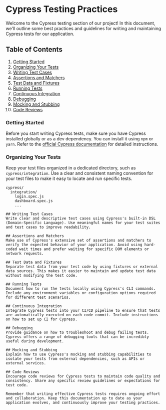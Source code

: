 # Cypress Testing Practices

Welcome to the Cypress testing section of our project! In this document, we'll outline some best practices and guidelines for writing and maintaining Cypress tests for our application.

## Table of Contents

1. [Getting Started](#getting-started)
2. [Organizing Your Tests](#organizing-your-tests)
3. [Writing Test Cases](#writing-test-cases)
4. [Assertions and Matchers](#assertions-and-matchers)
5. [Test Data and Fixtures](#test-data-and-fixtures)
6. [Running Tests](#running-tests)
7. [Continuous Integration](#continuous-integration)
8. [Debugging](#debugging)
9. [Mocking and Stubbing](#mocking-and-stubbing)
10. [Code Reviews](#code-reviews)

### Getting Started

Before you start writing Cypress tests, make sure you have Cypress installed globally or as a dev dependency. You can install it using `npm` or `yarn`. Refer to the [official Cypress documentation](https://docs.cypress.io/guides/getting-started/installing-cypress.html) for detailed instructions.

### Organizing Your Tests

Keep your test files organized in a dedicated directory, such as `cypress/integration`. Use a clear and consistent naming convention for your test files to make it easy to locate and run specific tests.

```plaintext
cypress/
  integration/
    login.spec.js
    dashboard.spec.js
    ...

## Writing Test Cases
Write clear and descriptive test cases using Cypress's built-in DSL (Domain-Specific Language). Use meaningful names for your test suites and test cases to improve readability.

## Assertions and Matchers
Make use of Cypress's extensive set of assertions and matchers to verify the expected behavior of your application. Avoid using hard-coded wait times and prefer waiting for specific DOM elements or network requests.

## Test Data and Fixtures
Separate test data from your test code by using fixtures or external data sources. This makes it easier to maintain and update test data without modifying the test code.

## Running Tests
Document how to run the tests locally using Cypress's CLI commands. Include any environment variables or configuration options required for different test scenarios.

## Continuous Integration
Integrate Cypress tests into your CI/CD pipeline to ensure that tests are automatically executed on each code commit. Include instructions on how to set up CI for Cypress.

## Debugging
Provide guidance on how to troubleshoot and debug failing tests. Cypress offers a range of debugging tools that can be incredibly useful during development.

## Mocking and Stubbing
Explain how to use Cypress's mocking and stubbing capabilities to isolate your tests from external dependencies, such as APIs or external services.

## Code Reviews
Encourage code reviews for Cypress tests to maintain code quality and consistency. Share any specific review guidelines or expectations for test code.

Remember that writing effective Cypress tests requires ongoing effort and collaboration. Keep this documentation up to date as your application evolves, and continuously improve your testing practices.
